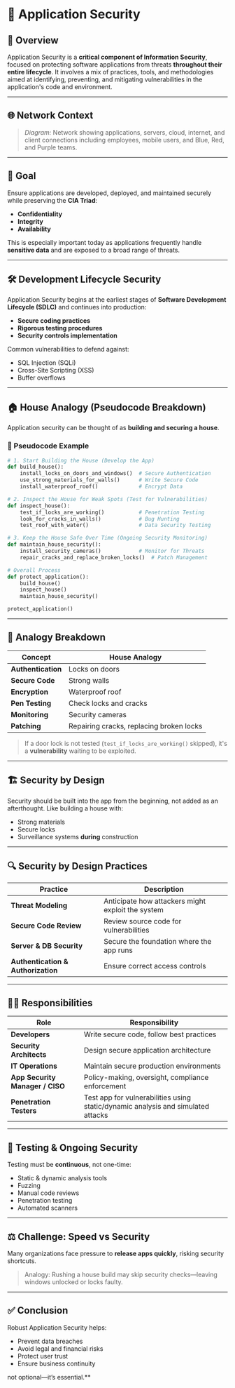 # 🔐 Application Security

## 🚨 Overview

Application Security is a **critical component of Information Security**, focused on protecting software applications from threats **throughout their entire lifecycle**. It involves a mix of practices, tools, and methodologies aimed at identifying, preventing, and mitigating vulnerabilities in the application's code and environment.

---

## 🌐 Network Context

> *Diagram:* Network showing applications, servers, cloud, internet, and client connections including employees, mobile users, and Blue, Red, and Purple teams.

---

## 🎯 Goal

Ensure applications are developed, deployed, and maintained securely while preserving the **CIA Triad**:

- **Confidentiality**
- **Integrity**
- **Availability**

This is especially important today as applications frequently handle **sensitive data** and are exposed to a broad range of threats.

---

## 🛠️ Development Lifecycle Security

Application Security begins at the earliest stages of **Software Development Lifecycle (SDLC)** and continues into production:

- **Secure coding practices**
- **Rigorous testing procedures**
- **Security controls implementation**

Common vulnerabilities to defend against:
- SQL Injection (SQLi)
- Cross-Site Scripting (XSS)
- Buffer overflows

---

## 🏠 House Analogy (Pseudocode Breakdown)

Application security can be thought of as **building and securing a house**.

### 🔧 Pseudocode Example

```python
# 1. Start Building the House (Develop the App)
def build_house():
    install_locks_on_doors_and_windows()  # Secure Authentication
    use_strong_materials_for_walls()      # Write Secure Code
    install_waterproof_roof()             # Encrypt Data

# 2. Inspect the House for Weak Spots (Test for Vulnerabilities)
def inspect_house():
    test_if_locks_are_working()           # Penetration Testing
    look_for_cracks_in_walls()            # Bug Hunting
    test_roof_with_water()                # Data Security Testing

# 3. Keep the House Safe Over Time (Ongoing Security Monitoring)
def maintain_house_security():
    install_security_cameras()            # Monitor for Threats
    repair_cracks_and_replace_broken_locks()  # Patch Management

# Overall Process
def protect_application():
    build_house()
    inspect_house()
    maintain_house_security()

protect_application()
```

---

## 🧠 Analogy Breakdown

| Concept                               | House Analogy                                   |
|--------------------------------------|--------------------------------------------------|
| **Authentication**                  | Locks on doors                                   |
| **Secure Code**                     | Strong walls                                     |
| **Encryption**                      | Waterproof roof                                  |
| **Pen Testing**                     | Check locks and cracks                           |
| **Monitoring**                      | Security cameras                                 |
| **Patching**                        | Repairing cracks, replacing broken locks         |

> If a door lock is not tested (`test_if_locks_are_working()` skipped), it's a **vulnerability** waiting to be exploited.

---

## 🏗️ Security by Design

Security should be built into the app from the beginning, not added as an afterthought. Like building a house with:

- Strong materials
- Secure locks
- Surveillance systems **during** construction

---

## 🔍 Security by Design Practices

| Practice               | Description                                                                 |
|------------------------|-----------------------------------------------------------------------------|
| **Threat Modeling**    | Anticipate how attackers might exploit the system                          |
| **Secure Code Review** | Review source code for vulnerabilities                                      |
| **Server & DB Security**| Secure the foundation where the app runs                                   |
| **Authentication & Authorization** | Ensure correct access controls                                 |

---

## 🧑‍💼 Responsibilities

| Role                         | Responsibility                                                                 |
|------------------------------|--------------------------------------------------------------------------------|
| **Developers**              | Write secure code, follow best practices                                       |
| **Security Architects**     | Design secure application architecture                                         |
| **IT Operations**           | Maintain secure production environments                                        |
| **App Security Manager / CISO** | Policy-making, oversight, compliance enforcement                         |
| **Penetration Testers**     | Test app for vulnerabilities using static/dynamic analysis and simulated attacks|

---

## 🧪 Testing & Ongoing Security

Testing must be **continuous**, not one-time:

- Static & dynamic analysis tools
- Fuzzing
- Manual code reviews
- Penetration testing
- Automated scanners

---

## ⚖️ Challenge: Speed vs Security

Many organizations face pressure to **release apps quickly**, risking security shortcuts.

> Analogy: Rushing a house build may skip security checks—leaving windows unlocked or locks faulty.

---

## ✅ Conclusion

Robust Application Security helps:

- Prevent data breaches
- Avoid legal and financial risks
- Protect user trust
- Ensure business continuity

 not optional—it’s essential.**  
